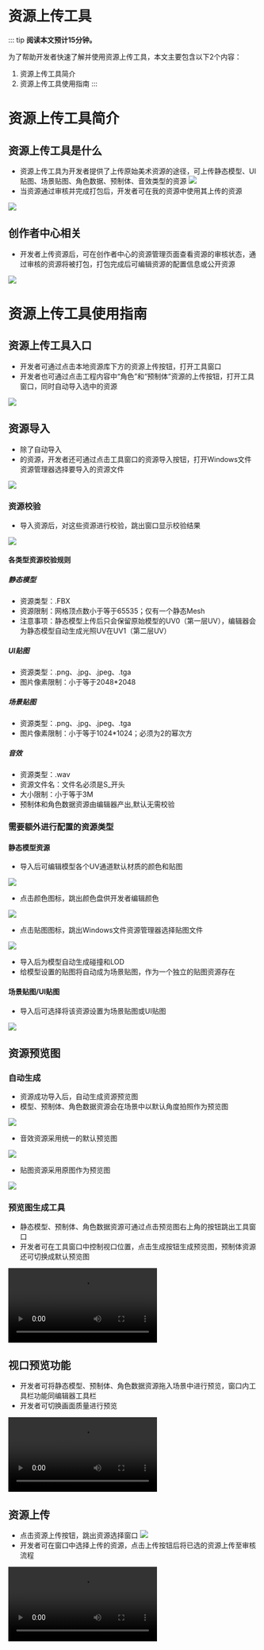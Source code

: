 # 资源上传工具

::: tip **阅读本文预计15分钟。**

为了帮助开发者快速了解并使用资源上传工具，本文主要包含以下2个内容：

1. 资源上传工具简介
2. 资源上传工具使用指南
:::

# 资源上传工具简介

## 资源上传工具是什么

* 资源上传工具为开发者提供了上传原始美术资源的途径，可上传静态模型、UI贴图、场景贴图、角色数据、预制体、音效类型的资源
  ![](https://meta.feishu.cn/space/api/box/stream/download/asynccode/?code=YmQ2MmUzODk3OTI4NGMwMjY5MzY1OTc3ZmNlNTRkMWFfOEZ1d29FcTQxRXJ5ekg2bE9UOEdSc1ozR2R0Z2xJbkFfVG9rZW46Ym94Y25HYVplYXV2NHE1ZzFBSGFpOTlUcVVlXzE2ODQ0NjI5MzY6MTY4NDQ2NjUzNl9WNA)
* 当资源通过审核并完成打包后，开发者可在我的资源中使用其上传的资源

![](https://meta.feishu.cn/space/api/box/stream/download/asynccode/?code=OGJhNWQ0ZGU1NDBlYWJmMzliZmY5Y2IxOThiN2JmMTdfbkpRcjRQek1yOUVacUsyM1J4dmxUNncwRENtWk5ndWZfVG9rZW46Ym94Y25OT1BHdGZMeVYwa0NNT3R5N0pBR1BjXzE2ODQ0NjI5MzY6MTY4NDQ2NjUzNl9WNA)

## 创作者中心相关

* 开发者上传资源后，可在创作者中心的资源管理页面查看资源的审核状态，通过审核的资源将被打包，打包完成后可编辑资源的配置信息或公开资源

![](https://meta.feishu.cn/space/api/box/stream/download/asynccode/?code=NTExMWI5ZGU5ZTUwOGNjOWEyYzUxNmEyMmFkZGFiYjRfVjd4Vk1uczBEeDVjUlBVU3M1V0lBUmVMZ3JvVHZXemxfVG9rZW46Ym94Y241aExla1dhR2V1TG8zOEozSFRENTNiXzE2ODQ0NjI5MzY6MTY4NDQ2NjUzNl9WNA)

# 资源上传工具使用指南

## 资源上传工具入口

* 开发者可通过点击本地资源库下方的资源上传按钮，打开工具窗口
* 开发者也可通过点击工程内容中“角色”和“预制体”资源的上传按钮，打开工具窗口，同时自动导入选中的资源

![](https://meta.feishu.cn/space/api/box/stream/download/asynccode/?code=ZjlkYWU2MWYzZDkxMzViNGM2YmU5ZjVmYjQyZTNmNmFfbGlTb2lRSGE5cU1KQXpXQUx0V3poREhDelNsR2VnVE9fVG9rZW46Ym94Y25lZVNqblZGQ3d0aFpNQmtVWUtXcHJJXzE2ODQ0NjI5MzY6MTY4NDQ2NjUzNl9WNA)

## 资源导入

* 除了自动导入
* 的资源，开发者还可通过点击工具窗口的资源导入按钮，打开Windows文件资源管理器选择要导入的资源文件

![](https://meta.feishu.cn/space/api/box/stream/download/asynccode/?code=ODkwMmRjMGFkMTE4ODRiOTcyOGFlMTNlNWRiMmE2ZjVfRWJGS0FxZ3h1V2puT0xIcURBM0tEZWVBRWZnV3VEbUVfVG9rZW46Ym94Y25kZGVHWmdJbXBSaFJpSk5rTTNDRHNjXzE2ODQ0NjI5MzY6MTY4NDQ2NjUzNl9WNA)

### 资源校验

* 导入资源后，对这些资源进行校验，跳出窗口显示校验结果

![](https://meta.feishu.cn/space/api/box/stream/download/asynccode/?code=NWUyNWM2MjY5NTliYjRmYzViZDIyZWY4OGM3MjM2NDRfdFVsT2lpbGpSbDV1RzJvY1JOY3h3ZXZ4Wk5kclFadFRfVG9rZW46Ym94Y25WNFZzbEYycG80N3JkcmxaN2dmOUJiXzE2ODQ0NjI5MzY6MTY4NDQ2NjUzNl9WNA)

#### 各类型资源校验规则

##### 静态模型

* 资源类型：.FBX
* 资源限制：网格顶点数小于等于65535；仅有一个静态Mesh
* 注意事项：静态模型上传后只会保留原始模型的UV0（第一层UV），编辑器会为静态模型自动生成光照UV在UV1（第二层UV）

##### UI贴图

* 资源类型：.png、.jpg、.jpeg、.tga
* 图片像素限制：小于等于2048*2048

##### 场景贴图

* 资源类型：.png、.jpg、.jpeg、.tga
* 图片像素限制：小于等于1024*1024；必须为2的幂次方

##### 音效

* 资源类型：.wav
* 资源文件名：文件名必须是S_开头
* 大小限制：小于等于3M
* 预制体和角色数据资源由编辑器产出,默认无需校验

### 需要额外进行配置的资源类型

#### 静态模型资源

* 导入后可编辑模型各个UV通道默认材质的颜色和贴图

![](https://meta.feishu.cn/space/api/box/stream/download/asynccode/?code=NzI1OTk0OWMxNDJhM2JlYTg5ZTBlNDFlZDUxOTBlZGVfdVZwQnhyaExJOGdHSDVwYjN1UkFKVkw4cE93cllFdzRfVG9rZW46Ym94Y25BNlZ0R0d4OHlod0FzNmR3dDVWZFZnXzE2ODQ0NjI5MzY6MTY4NDQ2NjUzNl9WNA)

* 点击颜色图标，跳出颜色盘供开发者编辑颜色

![](https://meta.feishu.cn/space/api/box/stream/download/asynccode/?code=YWI1Yjc0NmNkYWQ0M2Q1NzNjZWEzOTQ2NWMxYjBlMTFfVW9USzdaWXMxc1k2MGJQYk5GY2x0Rk5wcmtTcGlHS3RfVG9rZW46Ym94Y25GOWJmUTBUVzJaNjUyR05pVkExM0xmXzE2ODQ0NjI5MzY6MTY4NDQ2NjUzNl9WNA)

* 点击贴图图标，跳出Windows文件资源管理器选择贴图文件

![](https://meta.feishu.cn/space/api/box/stream/download/asynccode/?code=NmU3YjY2YzMzM2U2MzUxOTg4ZTA0MWY0ODNlMmJlZDlfb3JxeWV5U2toM3VBZU83NkZmMW9kc25GQXhhUUdWVldfVG9rZW46Ym94Y243Y0dzNU9TcHNmRmJPTGFKV1RydEpkXzE2ODQ0NjI5MzY6MTY4NDQ2NjUzNl9WNA)

* 导入后为模型自动生成碰撞和LOD
* 给模型设置的贴图将自动成为场景贴图，作为一个独立的贴图资源存在

#### 场景贴图/UI贴图

* 导入后可选择将该资源设置为场景贴图或UI贴图

![](https://meta.feishu.cn/space/api/box/stream/download/asynccode/?code=YTE1NTc3ODZlMjU4MjU4M2ViYjViMmQyMzZkMDZjNzdfTEJhZzNwU05yVjBhS1RRRkNHeUhtZml4Y0piV2w5NzZfVG9rZW46Ym94Y25FSFZLZGk4TWRISnR6ODVqNEhSdXNlXzE2ODQ0NjI5MzY6MTY4NDQ2NjUzNl9WNA)

## 资源预览图

### 自动生成

* 资源成功导入后，自动生成资源预览图
* 模型、预制体、角色数据资源会在场景中以默认角度拍照作为预览图

![](https://meta.feishu.cn/space/api/box/stream/download/asynccode/?code=OWZmNDdhOGNjYzRhMWU1YzIyNzMzMTcwOWNjY2FjZWVfUkx0aFJOb3JMYm9FZHpEcm9FcXJBUzVqNEU1alozODdfVG9rZW46Ym94Y25NNjFFazc2RUI4S29Qa1J4YXpTalhkXzE2ODQ0NjI5MzY6MTY4NDQ2NjUzNl9WNA)

* 音效资源采用统一的默认预览图

![](https://meta.feishu.cn/space/api/box/stream/download/asynccode/?code=MWI2OTE1YjZlNzJkZjdkMTIxYzk0ODIzZjhjMzY5ODJfQzRMNVNpWlZ3T3FMUzZQTlE5MFhjbFFSYnVHbGY1cFpfVG9rZW46Ym94Y25tSHdEcjdja1VTWFRkVWVsYm93c2ZoXzE2ODQ0NjI5MzY6MTY4NDQ2NjUzNl9WNA)

* 贴图资源采用原图作为预览图

![](https://meta.feishu.cn/space/api/box/stream/download/asynccode/?code=YjBlZWNkNDljODM1ZTdkZDQ1NDgzNzA3MmY4OTFjNmZfWlE0QUg5UEJXR2dpbzRYcWxhWm12SWhob25kQ0pKZzRfVG9rZW46Ym94Y252TFA3N2hYZ3hmMXl1OU9QSzhPeVBiXzE2ODQ0NjI5MzY6MTY4NDQ2NjUzNl9WNA)

### 预览图生成工具

* 静态模型、预制体、角色数据资源可通过点击预览图右上角的按钮跳出工具窗口
* 开发者可在工具窗口中控制视口位置，点击生成按钮生成预览图，预制体资源还可切换成默认预览图

<video controls src=" https://cdn.233xyx.com/1684465236603_929.mp4"></video>

## 视口预览功能

* 开发者可将静态模型、预制体、角色数据资源拖入场景中进行预览，窗口内工具栏功能同编辑器工具栏
* 开发者可切换画面质量进行预览

<video controls src=" https://cdn.233xyx.com/1684465236550_374.mp4"></video>

## 资源上传

* 点击资源上传按钮，跳出资源选择窗口
  ![](https://meta.feishu.cn/space/api/box/stream/download/asynccode/?code=NDM3YTgxMjQyYWEwNGI5ODY5NThiY2NlYTNkN2E1YzBfWnlXUVBNMVBMelRLMlJGdjlhWGZhenpnSGtORjMycTdfVG9rZW46Ym94Y241em1MR1JEUnBkWGJlY1BweGNOZlZkXzE2ODQ0NjI5MzY6MTY4NDQ2NjUzNl9WNA)
* 开发者可在窗口中选择上传的资源，点击上传按钮后将已选的资源上传至审核流程

<video controls src=" https://cdn.233xyx.com/1684465236629_820.mp4"></video>
